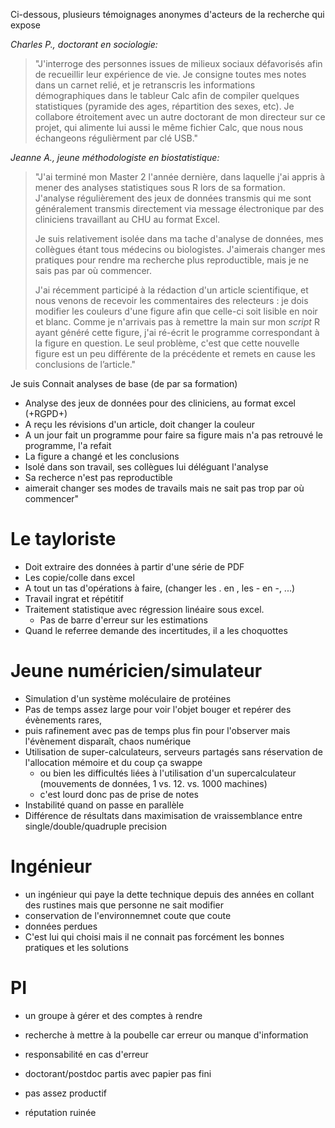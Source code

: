 Ci-dessous, plusieurs témoignages anonymes d'acteurs de la recherche qui expose  

*Charles P., doctorant en sociologie:*
> "J'interroge des personnes issues de milieux sociaux défavorisés afin de recueillir leur expérience de vie. Je consigne toutes mes notes dans un carnet relié, et je retranscris les informations démographiques dans le tableur Calc afin de compiler quelques statistiques (pyramide des ages, répartition des sexes, etc). Je collabore étroitement avec un autre doctorant de mon directeur sur ce projet, qui alimente lui aussi le même fichier Calc, que nous nous échangeons régulièrment par clé USB."

*Jeanne A., jeune méthodologiste en biostatistique:*
> "J'ai terminé mon Master 2 l'année dernière, dans laquelle j'ai appris à mener des analyses statistiques sous R lors de sa formation. J'analyse régulièrement des jeux de données transmis qui me sont généralement transmis directement via message électronique par des cliniciens travaillant au CHU au format Excel.  
> 
>Je suis relativement isolée dans ma tache d'analyse de données, mes collègues étant tous médecins ou biologistes. J'aimerais changer mes pratiques pour rendre ma recherche plus reproductible, mais je ne sais pas par où commencer.  
>  
>J'ai récemment participé à la rédaction d'un article scientifique, et nous venons de recevoir les commentaires des relecteurs : je dois modifier les couleurs d'une figure afin que celle-ci soit lisible en noir et blanc. Comme je n'arrivais pas à remettre la main sur mon *script* R ayant généré cette figure, j'ai ré-écrit le programme correspondant à la figure en question. Le seul problème, c'est que cette nouvelle figure est un peu différente de la précédente et remets en cause les conclusions de l’article."

Je suis Connait analyses de base (de par sa formation)
- Analyse des jeux de données pour des cliniciens, au format excel (+RGPD+)
- A reçu les révisions d'un article, doit changer la couleur
- A un jour fait un programme pour faire sa figure mais n'a pas retrouvé le programme, l'a refait
- La figure a changé et les conclusions
- Isolé dans son travail, ses collègues lui déléguant l'analyse
- Sa recherce n'est pas reproductible
- aimerait changer ses modes de travails mais ne sait pas trop par où
  commencer"
# Le tayloriste
- Doit extraire des données à partir d'une série de PDF
- Les copie/colle dans excel
- A tout un tas d'opérations à faire, (changer les . en , les - en -, ...)
- Travail ingrat et répétitif
- Traitement statistique avec régression linéaire sous excel.
  - Pas de barre d'erreur sur les estimations
- Quand le referree demande des incertitudes, il a les choquottes
# Jeune numéricien/simulateur
- Simulation d'un système moléculaire de protéines
- Pas de temps assez large pour voir l'objet bouger et repérer des
  évènements rares,
- puis rafinement avec pas de temps plus fin pour l'observer mais
  l'évènement disparaît, chaos numérique
- Utilisation de super-calculateurs, serveurs partagés sans
  réservation de l'allocation mémoire et du coup ça swappe
  - ou bien les difficultés liées à l'utilisation d'un
    supercalculateur (mouvements de données, 1 vs. 12. vs. 1000
    machines)
  - c'est lourd donc pas de prise de notes
- Instabilité quand on passe en parallèle
- Différence de résultats dans maximisation de vraissemblance entre
  single/double/quadruple precision
# Ingénieur
- un ingénieur qui paye la dette technique depuis des années en
  collant des rustines mais que personne ne sait modifier
- conservation de l'environnemnet coute que coute
- données perdues
- C'est lui qui choisi mais il ne connait pas forcément les bonnes
  pratiques et les solutions
# PI
- un groupe à gérer et des comptes à rendre

- recherche à mettre à la poubelle car erreur ou manque d'information
- responsabilité en cas d'erreur
- doctorant/postdoc partis avec papier pas fini
- pas assez productif
- réputation ruinée


